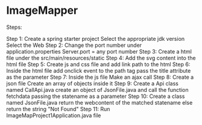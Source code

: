 # ImageMapper
Steps:

Step 1: Create a spring starter project
Select the appropriate jdk version 
Select the Web 
Step 2: Change the port number under application.properties 
Server.port = any port number
Step 3: Create a html file under the src/main/resources/static
Step 4: Add the svg content into the html file 
Step 5: Create js and css file and add link path to the html
Step 6: Inside the html file 
add onclick event to the path tag
pass the title attribute as the parameter 
Step 7: Inside the js file
Make an ajax call
Step 8: Create a json file
Create an array of objects inside it
Step 9: Create a Api class named CallApi.java
create an object of JsonFile.java and call the function fetchdata passing the statename as a parameter
Step 10: Create a class named JsonFile.java
return the webcontent of the matched statename else return the string "Not Found"
Step 11: Run ImageMapProject1Application.java file 
